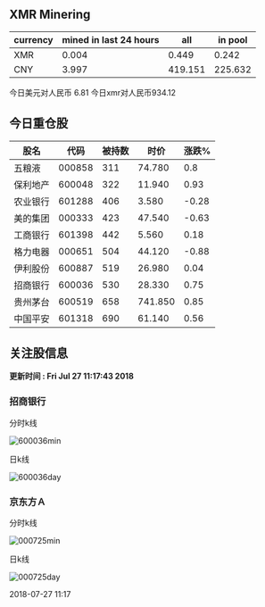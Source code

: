 ## XMR Minering

|currency|mined in last 24 hours|all|in pool|
|---|---|---|---|
|XMR|0.004|0.449|0.242|
|CNY|3.997|419.151|225.632|

今日美元对人民币 6.81	今日xmr对人民币934.12


## 今日重仓股 

|股名|代码|被持数|时价|涨跌%|
|---|---|---|---|---|
|五粮液|000858|311|74.780|0.8|
|保利地产|600048|322|11.940|0.93|
|农业银行|601288|406|3.580|-0.28|
|美的集团|000333|423|47.540|-0.63|
|工商银行|601398|442|5.560|0.18|
|格力电器|000651|504|44.120|-0.88|
|伊利股份|600887|519|26.980|0.04|
|招商银行|600036|530|28.330|0.75|
|贵州茅台|600519|658|741.850|0.85|
|中国平安|601318|690|61.140|0.56|

## 关注股信息
**更新时间 : Fri Jul 27 11:17:43 2018**
### 招商银行 
分时k线

![600036min](http://image.sinajs.cn/newchart/min/n/sh600036.gif)

日k线

![600036day](http://image.sinajs.cn/newchart/daily/n/sh600036.gif)

### 京东方Ａ 
分时k线

![000725min](http://image.sinajs.cn/newchart/min/n/sz000725.gif)

日k线

![000725day](http://image.sinajs.cn/newchart/daily/n/sz000725.gif)

2018-07-27 11:17